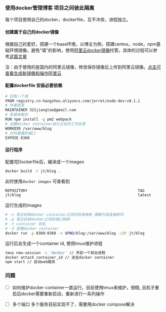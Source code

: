 
### 使用docker管理博客 项目之间彼此隔离

每个项目使用自己的docker，dockerfile，互不冲突，进程独立。

####  创建属于自己的docker镜像

根据自己的爱好，搭建一个base环境，以博主为例，搭建centos，node，npm基础环境镜像。避免"墙"的影响，使用[阿里云docker镜像](https://cr.console.aliyun.com)托管。具体的过程可以参考[这篇文章](https://github.com/widuu/chinese_docker/blob/master/userguide/dockerimages.md)

注：由于使用的是国内的阿里云镜像，修改保存镜像后上传到阿里云镜像。[点击可查看生成新镜像和操作阿里云](https://cr.console.aliyun.com/#/dockerImage/19398/detail)

#### 配置dockerfile 安装必要依赖
```bash
# 拉取一个源
FROM registry.cn-hangzhou.aliyuncs.com/jerret/node-dev:v0.1.1
# 作者信息
MAINTAINER 321jiangtao@gmail.com
# 安装依赖包
RUN npm install -g pm2 webpack
# 设置docker container执行之后的工作目录
WORKDIR /var/www/blog
# 对外暴露的端口
EXPOSE 8360
```

#### 运行程序
配置完Dockerfile后，编译成一个images
```bash
docker build -t jt/blog .
```
此时使用`docker images` 可查看到
```bash
REPOSITORY                                                  TAG                 IMAGE ID            CREATED             SIZE
jt/blog                                                     latest              aca0b53b6bdf        21 hours ago        1.66 GB
```
运行生成的images
```bash
# -v 宿主机和docker container之间的目录映射 理解为软连接即可
# -p 宿主机和docker之间的端口映射
# -t container 别名
# -d 挂载docker container
docker run -p 8360:8360 -v $PWD/blog:/var/www/blog -idt jt/blog
```
运行后会生成一个container id, 使用tmux维护进程
```bash
tmux new-session -s 'docker' // 开启一个前台进程
docker attach container_id // 进去docker container
npm start // 启动web服务
```

### 问题
- [ ] 如何维护docker container一直运行，目前使用tmux来维护，很糙, 且机子重启后docker需要重新启动，重新进行一系列操作
- [ ] 多个端口 多个服务目前实现不了，需要用docker compose解决



